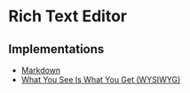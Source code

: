 # Rich Text Editor

## Implementations

- [Markdown](/markdown.md)
- [What You See Is What You Get (WYSIWYG)](/wysiwyg.md)

<!--
https://blocknotejs.org | https://github.com/TypeCellOS/BlockNote
https://github.com/udecode/plate | https://platejs.org
https://github.com/Seedsa/echo-editor | https://echo-editor.vercel.app

https://github.com/damithadev/shadcn-rich-text-editor-with-tiptap | https://shadcn-rich-text-editor.netlify.app
https://github.com/sravimohan/shandcn-ui-extensions | https://shandcn-ui-extensions.vercel.app/editor
-->
